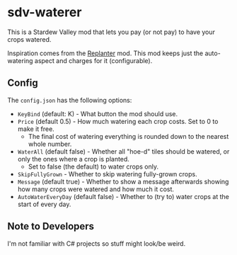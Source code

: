 # sdv-waterer

This is a Stardew Valley mod that lets you pay (or not pay) to have your crops watered.

Inspiration comes from the [Replanter](https://www.nexusmods.com/stardewvalley/mods/589) mod. This mod keeps just the auto-watering aspect and charges for it (configurable).

## Config

The `config.json` has the following options:

- `KeyBind` (default: K) - What button the mod should use.
- `Price` (default 0.5) - How much watering each crop costs. Set to 0 to make it free.
  - The final cost of watering everything is rounded down to the nearest whole number.
- `WaterAll` (default false) - Whether all "hoe-d" tiles should be watered, or only the ones where a crop is planted.
  - Set to false (the default) to water crops only.
- `SkipFullyGrown` - Whether to skip watering fully-grown crops.
- `Message` (default true) - Whether to show a message afterwards showing how many crops were watered and how much it cost.
- `AutoWaterEveryDay` (default false) - Whether to (try to) water crops at the start of every day.

## Note to Developers

I'm not familiar with C# projects so stuff might look/be weird.
